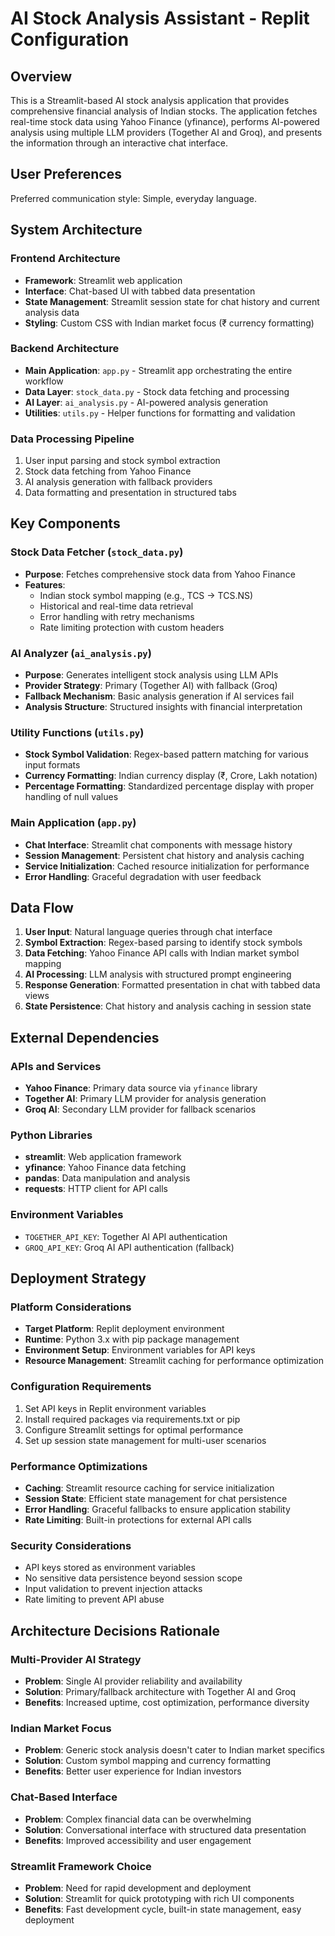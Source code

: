 # AI Stock Analysis Assistant - Replit Configuration

## Overview

This is a Streamlit-based AI stock analysis application that provides comprehensive financial analysis of Indian stocks. The application fetches real-time stock data using Yahoo Finance (yfinance), performs AI-powered analysis using multiple LLM providers (Together AI and Groq), and presents the information through an interactive chat interface.

## User Preferences

Preferred communication style: Simple, everyday language.

## System Architecture

### Frontend Architecture
- **Framework**: Streamlit web application
- **Interface**: Chat-based UI with tabbed data presentation
- **State Management**: Streamlit session state for chat history and current analysis data
- **Styling**: Custom CSS with Indian market focus (₹ currency formatting)

### Backend Architecture
- **Main Application**: `app.py` - Streamlit app orchestrating the entire workflow
- **Data Layer**: `stock_data.py` - Stock data fetching and processing
- **AI Layer**: `ai_analysis.py` - AI-powered analysis generation
- **Utilities**: `utils.py` - Helper functions for formatting and validation

### Data Processing Pipeline
1. User input parsing and stock symbol extraction
2. Stock data fetching from Yahoo Finance
3. AI analysis generation with fallback providers
4. Data formatting and presentation in structured tabs

## Key Components

### Stock Data Fetcher (`stock_data.py`)
- **Purpose**: Fetches comprehensive stock data from Yahoo Finance
- **Features**: 
  - Indian stock symbol mapping (e.g., TCS → TCS.NS)
  - Historical and real-time data retrieval
  - Error handling with retry mechanisms
  - Rate limiting protection with custom headers

### AI Analyzer (`ai_analysis.py`)
- **Purpose**: Generates intelligent stock analysis using LLM APIs
- **Provider Strategy**: Primary (Together AI) with fallback (Groq)
- **Fallback Mechanism**: Basic analysis generation if AI services fail
- **Analysis Structure**: Structured insights with financial interpretation

### Utility Functions (`utils.py`)
- **Stock Symbol Validation**: Regex-based pattern matching for various input formats
- **Currency Formatting**: Indian currency display (₹, Crore, Lakh notation)
- **Percentage Formatting**: Standardized percentage display with proper handling of null values

### Main Application (`app.py`)
- **Chat Interface**: Streamlit chat components with message history
- **Session Management**: Persistent chat history and analysis caching
- **Service Initialization**: Cached resource initialization for performance
- **Error Handling**: Graceful degradation with user feedback

## Data Flow

1. **User Input**: Natural language queries through chat interface
2. **Symbol Extraction**: Regex-based parsing to identify stock symbols
3. **Data Fetching**: Yahoo Finance API calls with Indian market symbol mapping
4. **AI Processing**: LLM analysis with structured prompt engineering
5. **Response Generation**: Formatted presentation in chat with tabbed data views
6. **State Persistence**: Chat history and analysis caching in session state

## External Dependencies

### APIs and Services
- **Yahoo Finance**: Primary data source via `yfinance` library
- **Together AI**: Primary LLM provider for analysis generation
- **Groq AI**: Secondary LLM provider for fallback scenarios

### Python Libraries
- **streamlit**: Web application framework
- **yfinance**: Yahoo Finance data fetching
- **pandas**: Data manipulation and analysis
- **requests**: HTTP client for API calls

### Environment Variables
- `TOGETHER_API_KEY`: Together AI API authentication
- `GROQ_API_KEY`: Groq AI API authentication (fallback)

## Deployment Strategy

### Platform Considerations
- **Target Platform**: Replit deployment environment
- **Runtime**: Python 3.x with pip package management
- **Environment Setup**: Environment variables for API keys
- **Resource Management**: Streamlit caching for performance optimization

### Configuration Requirements
1. Set API keys in Replit environment variables
2. Install required packages via requirements.txt or pip
3. Configure Streamlit settings for optimal performance
4. Set up session state management for multi-user scenarios

### Performance Optimizations
- **Caching**: Streamlit resource caching for service initialization
- **Session State**: Efficient state management for chat persistence
- **Error Handling**: Graceful fallbacks to ensure application stability
- **Rate Limiting**: Built-in protections for external API calls

### Security Considerations
- API keys stored as environment variables
- No sensitive data persistence beyond session scope
- Input validation to prevent injection attacks
- Rate limiting to prevent API abuse

## Architecture Decisions Rationale

### Multi-Provider AI Strategy
- **Problem**: Single AI provider reliability and availability
- **Solution**: Primary/fallback architecture with Together AI and Groq
- **Benefits**: Increased uptime, cost optimization, performance diversity

### Indian Market Focus
- **Problem**: Generic stock analysis doesn't cater to Indian market specifics
- **Solution**: Custom symbol mapping and currency formatting
- **Benefits**: Better user experience for Indian investors

### Chat-Based Interface
- **Problem**: Complex financial data can be overwhelming
- **Solution**: Conversational interface with structured data presentation
- **Benefits**: Improved accessibility and user engagement

### Streamlit Framework Choice
- **Problem**: Need for rapid development and deployment
- **Solution**: Streamlit for quick prototyping with rich UI components
- **Benefits**: Fast development cycle, built-in state management, easy deployment